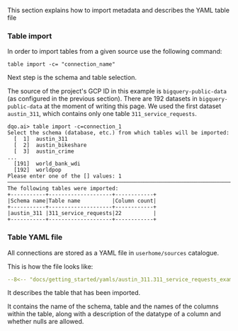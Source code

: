 This section explains how to import metadata and describes the YAML table file

### Table import

In order to import tables from a given source use the following command:

```
table import -c= "connection_name"
```
Next step is the schema and table selection.

The source of the project's GCP ID in this example is `bigquery-public-data` (as configured in the previous section).
There are 192 datasets in `bigquery-public-data` at the moment of writing this page. We used the first dataset `austin_311`,
which contains only one table `311_service_requests`.

```
dqo.ai> table import -c=connection_1
Select the schema (database, etc.) from which tables will be imported:
  [  1]  austin_311
  [  2]  austin_bikeshare
  [  3]  austin_crime
...
  [191]  world_bank_wdi
  [192]  worldpop
Please enter one of the [] values: 1
───────────────────────────────────────────────────────────────────────────────────────────────────────────────────────────────────────────────────────────────────────────
The following tables were imported:
+-----------+--------------------+------------+
|Schema name|Table name          |Column count|
+-----------+--------------------+------------+
|austin_311 |311_service_requests|22          |
+-----------+--------------------+------------+

```

### Table YAML file
All connections are stored as a YAML file in `userhome/sources` catalogue.

This is how the file looks like:
```yaml
--8<-- "docs/getting_started/yamls/austin_311.311_service_requests_example.dqotable.yaml"
```
It describes the table that has been imported. 

It contains the name of the schema, table and the names of the columns within the table, along with a description of the datatype of a column and whether nulls are allowed.